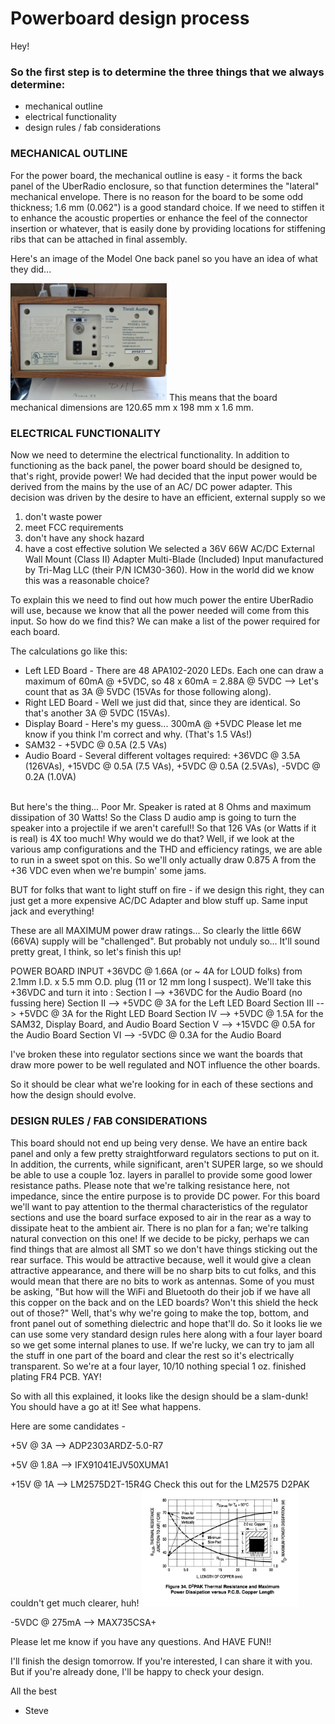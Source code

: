 # Powerboard design process

Hey!

### So the first step is to determine the three things that we always determine:
- mechanical outline
- electrical functionality
- design rules / fab considerations
### MECHANICAL OUTLINE
For the power board, the mechanical outline is easy - it forms the back panel of the UberRadio enclosure, so that function determines the "lateral" mechanical envelope. There is no reason for the board to be some odd thickness; 1.6 mm (0.062") is a good standard choice. If we need to stiffen it to enhance the acoustic properties or enhance the feel of the connector insertion or whatever, that is easily done by providing locations for stiffening ribs that can be attached in final assembly.

Here's an image of the Model One back panel so you have an idea of what they did...

<img src="backpanel.jpg" width="250"/>
This means that the board mechanical dimensions are 120.65 mm x 198 mm x 1.6 mm.

### ELECTRICAL FUNCTIONALITY
Now we need to determine the electrical functionality. In addition to functioning as the back panel, the power board should be designed to, that's right, provide power! We had decided that the input power would be derived from the mains by the use of an AC/ DC power adapter. This decision was driven by the desire to have an efficient, external supply so we
1.	don't waste power
2.	meet FCC requirements
3.	don't have any shock hazard
4.	have a cost effective solution
We selected a 36V 66W AC/DC External Wall Mount (Class II) Adapter Multi-Blade (Included) Input manufactured by Tri-Mag LLC (their P/N ICM30-360). How in the world did we know this was a reasonable choice?

To explain this we need to find out how much power the entire UberRadio will use, because we know that all the power needed will come from this input. So how do we find this? We can make a list of the power required for each board.

The calculations go like this:
-	Left LED Board -  There are 48 APA102-2020 LEDs. Each one can draw a maximum of 60mA @ +5VDC, so 48 x 60mA = 2.88A @ 5VDC --> Let's count that as 3A @ 5VDC (15VAs for those following along).
-	Right LED Board - Well we just did that, since they are identical. So that's another 3A @ 5VDC (15VAs).
-	Display Board - Here's my guess... 300mA @ +5VDC Please let me know if you think I'm correct and why. (That's 1.5 VAs!)
-	SAM32 - +5VDC @ 0.5A (2.5 VAs)
-	Audio Board - Several different voltages required: +36VDC @ 3.5A (126VAs), +15VDC @ 0.5A (7.5 VAs), +5VDC @ 0.5A (2.5VAs), -5VDC @ 0.2A (1.0VA)
<br/>
But here's the thing... Poor Mr. Speaker is rated at 8 Ohms and maximum dissipation of 30 Watts! So the Class D audio amp is going to turn the speaker into a projectile if we aren't careful!! So that 126 VAs (or Watts if it is real) is 4X too much! Why would we do that? Well, if we look at the various amp configurations and the THD and efficiency ratings, we are able to run in a sweet spot on this. So we'll only actually draw 0.875 A from the +36 VDC even when we're bumpin' some jams.

BUT for folks that want to light stuff on fire - if we design this right, they can just get a more expensive AC/DC Adapter and blow stuff up. Same input jack and everything!

These are all MAXIMUM power draw ratings... So clearly the little 66W (66VA) supply will be "challenged". But probably not unduly so... It'll sound pretty great, I think, so let's finish this up!

POWER BOARD INPUT +36VDC @ 1.66A (or ~ 4A for LOUD folks) from 2.1mm I.D. x 5.5 mm O.D. plug (11 or 12 mm long I suspect).
We'll take this +36VDC and turn it into :
Section I --> +36VDC for the Audio Board (no fussing here)
Section II --> +5VDC @ 3A for the Left LED Board
Section III --> +5VDC @ 3A for the Right LED Board
Section IV --> +5VDC @ 1.5A for the SAM32, Display Board, and Audio Board
Section V --> +15VDC @ 0.5A for the Audio Board
Section VI --> -5VDC @ 0.3A for the Audio Board

I've broken these into regulator sections since we want the boards that draw more power to be well regulated and NOT influence the other boards.

So it should be clear what we're looking for in each of these sections and how the design should evolve.

### DESIGN RULES / FAB CONSIDERATIONS
This board should not end up being very dense. We have an entire back panel and only a few pretty straightforward regulators sections to put on it. In addition, the currents, while significant, aren't SUPER large, so we should be able to use a couple 1oz. layers in parallel to provide some good lower resistance paths. Please note that we're talking resistance here, not impedance, since the entire purpose is to provide DC power.
For this board we'll want to pay attention to the thermal characteristics of the regulator sections and use the board surface exposed to air in the rear as a way to dissipate heat to the ambient air. There is no plan for a fan; we're talking natural convection on this one!
If we decide to be picky, perhaps we can find things that are almost all SMT so we don't have things sticking out the rear surface. This would be attractive because, well it would give a clean attractive appearance, and there will be no sharp bits to cut folks, and this would mean that there are no bits to work as antennas. Some of you must be asking, "But how will the WiFi and Bluetooth do their job if we have all this copper on the back and on the LED boards? Won't this shield the heck out of those?" Well, that's why we're going to make the top, bottom, and front panel out of something dielectric and hope that'll do. So it looks lie we can use some very standard design rules here along with a four layer board so we get some internal planes to use. If we're lucky, we can try to jam all the stuff in one part of the board and clear the rest so it's electrically transparent. So we're at a four layer, 10/10 nothing special 1 oz. finished plating FR4 PCB. YAY!

So with all this explained, it looks like the design should be a slam-dunk! You should have a go at it! See what happens.

Here are some candidates -

+5V @ 3A --> ADP2303ARDZ-5.0-R7 

+5V @ 1.8A --> IFX91041EJV50XUMA1 

+15V @ 1A --> LM2575D2T-15R4G             Check this out for the LM2575 D2PAK couldn't get much clearer, huh!
 <img src="thermal.png" width="250"/>

-5VDC @ 275mA --> MAX735CSA+

Please let me know if you have any questions. And HAVE FUN!!

I'll finish the design tomorrow. If you're interested, I can share it with you. But if you're already done, I'll be happy to check your design.

All the best
 - Steve
